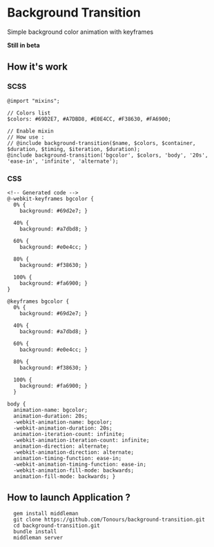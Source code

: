 # Background Transition

Simple background color animation with keyframes

**Still in beta**  


## How it's work
### SCSS
    @import "mixins";
        
    // Colors list
    $colors: #69D2E7, #A7DBD8, #E0E4CC, #F38630, #FA6900;
    
    // Enable mixin
    // How use : 
    // @include background-transition($name, $colors, $container, $duration, $timing, $iteration, $duration);
    @include background-transition('bgcolor', $colors, 'body', '20s', 'ease-in', 'infinite', 'alternate');


### CSS
    <!-- Generated code -->
    @-webkit-keyframes bgcolor {
      0% {
        background: #69d2e7; }

      40% {
        background: #a7dbd8; }

      60% {
        background: #e0e4cc; }

      80% {
        background: #f38630; }

      100% {
        background: #fa6900; } 
    }

    @keyframes bgcolor {
      0% {
        background: #69d2e7; }

      40% {
        background: #a7dbd8; }

      60% {
        background: #e0e4cc; }

      80% {
        background: #f38630; }

      100% {
        background: #fa6900; }
      }

    body {
      animation-name: bgcolor;
      animation-duration: 20s;
      -webkit-animation-name: bgcolor;
      -webkit-animation-duration: 20s;
      animation-iteration-count: infinite;
      -webkit-animation-iteration-count: infinite;
      animation-direction: alternate;
      -webkit-animation-direction: alternate;
      animation-timing-function: ease-in;
      -webkit-animation-timing-function: ease-in;
      -webkit-animation-fill-mode: backwards;
      animation-fill-mode: backwards; }

## How to launch Application ? 

```
  gem install middleman
  git clone https://github.com/Tonours/background-transition.git
  cd background-transition.git
  bundle install
  middleman server
```



